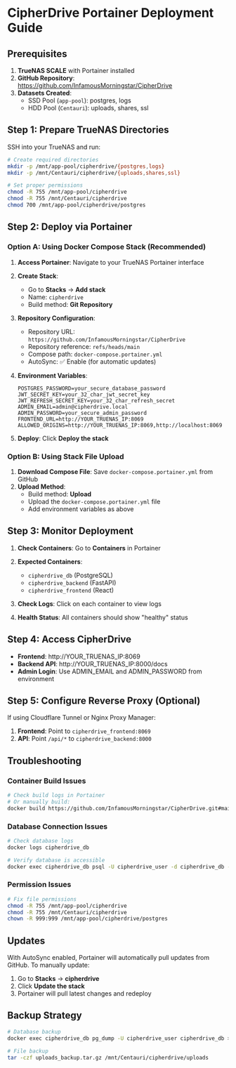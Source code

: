 # CipherDrive Portainer Deployment Guide

## Prerequisites

1. **TrueNAS SCALE** with Portainer installed
2. **GitHub Repository**: https://github.com/InfamousMorningstar/CipherDrive
3. **Datasets Created**:
   - SSD Pool (`app-pool`): postgres, logs
   - HDD Pool (`Centauri`): uploads, shares, ssl

## Step 1: Prepare TrueNAS Directories

SSH into your TrueNAS and run:

```bash
# Create required directories
mkdir -p /mnt/app-pool/cipherdrive/{postgres,logs}
mkdir -p /mnt/Centauri/cipherdrive/{uploads,shares,ssl}

# Set proper permissions
chmod -R 755 /mnt/app-pool/cipherdrive
chmod -R 755 /mnt/Centauri/cipherdrive
chmod 700 /mnt/app-pool/cipherdrive/postgres
```

## Step 2: Deploy via Portainer

### Option A: Using Docker Compose Stack (Recommended)

1. **Access Portainer**: Navigate to your TrueNAS Portainer interface
2. **Create Stack**:
   - Go to **Stacks** → **Add stack**
   - Name: `cipherdrive`
   - Build method: **Git Repository**

3. **Repository Configuration**:
   - Repository URL: `https://github.com/InfamousMorningstar/CipherDrive`
   - Repository reference: `refs/heads/main`
   - Compose path: `docker-compose.portainer.yml`
   - AutoSync: ✅ Enable (for automatic updates)

4. **Environment Variables**:
   ```env
   POSTGRES_PASSWORD=your_secure_database_password
   JWT_SECRET_KEY=your_32_char_jwt_secret_key
   JWT_REFRESH_SECRET_KEY=your_32_char_refresh_secret
   ADMIN_EMAIL=admin@cipherdrive.local
   ADMIN_PASSWORD=your_secure_admin_password
   FRONTEND_URL=http://YOUR_TRUENAS_IP:8069
   ALLOWED_ORIGINS=http://YOUR_TRUENAS_IP:8069,http://localhost:8069
   ```

5. **Deploy**: Click **Deploy the stack**

### Option B: Using Stack File Upload

1. **Download Compose File**: Save `docker-compose.portainer.yml` from GitHub
2. **Upload Method**:
   - Build method: **Upload**
   - Upload the `docker-compose.portainer.yml` file
   - Add environment variables as above

## Step 3: Monitor Deployment

1. **Check Containers**: Go to **Containers** in Portainer
2. **Expected Containers**:
   - `cipherdrive_db` (PostgreSQL)
   - `cipherdrive_backend` (FastAPI)
   - `cipherdrive_frontend` (React)

3. **Check Logs**: Click on each container to view logs
4. **Health Status**: All containers should show "healthy" status

## Step 4: Access CipherDrive

- **Frontend**: http://YOUR_TRUENAS_IP:8069
- **Backend API**: http://YOUR_TRUENAS_IP:8000/docs
- **Admin Login**: Use ADMIN_EMAIL and ADMIN_PASSWORD from environment

## Step 5: Configure Reverse Proxy (Optional)

If using Cloudflare Tunnel or Nginx Proxy Manager:

1. **Frontend**: Point to `cipherdrive_frontend:8069`
2. **API**: Point `/api/*` to `cipherdrive_backend:8000`

## Troubleshooting

### Container Build Issues
```bash
# Check build logs in Portainer
# Or manually build:
docker build https://github.com/InfamousMorningstar/CipherDrive.git#main -f backend/Dockerfile
```

### Database Connection Issues
```bash
# Check database logs
docker logs cipherdrive_db

# Verify database is accessible
docker exec cipherdrive_db psql -U cipherdrive_user -d cipherdrive_db -c "SELECT 1;"
```

### Permission Issues
```bash
# Fix file permissions
chmod -R 755 /mnt/app-pool/cipherdrive
chmod -R 755 /mnt/Centauri/cipherdrive
chown -R 999:999 /mnt/app-pool/cipherdrive/postgres
```

## Updates

With AutoSync enabled, Portainer will automatically pull updates from GitHub. To manually update:

1. Go to **Stacks** → **cipherdrive**
2. Click **Update the stack**
3. Portainer will pull latest changes and redeploy

## Backup Strategy

```bash
# Database backup
docker exec cipherdrive_db pg_dump -U cipherdrive_user cipherdrive_db > backup.sql

# File backup
tar -czf uploads_backup.tar.gz /mnt/Centauri/cipherdrive/uploads
```